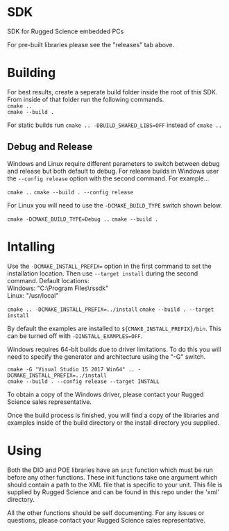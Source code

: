 # SDK
SDK for Rugged Science embedded PCs

For pre-built libraries please see the "releases" tab above.

# Building
For best results, create a seperate build folder inside the root of this SDK. From inside of that folder run the following commands.  
 `cmake ..`  
 `cmake --build .`
   
For static builds run `cmake .. -DBUILD_SHARED_LIBS=OFF` instead of `cmake ..`

## Debug and Release
Windows and Linux require different parameters to switch between debug and release but both default to debug. For release builds in Windows user the `--config release` option with the second command. For example...  

`cmake ..`
`cmake --build . --config release`

For Linux you will need to use the `-DCMAKE_BUILD_TYPE` switch shown below.  

`cmake -DCMAKE_BUILD_TYPE=Debug ..`
`cmake --build .`

# Intalling
Use the `-DCMAKE_INSTALL_PREFIX=` option in the first command to set the installation location. Then use `--target install` during the second command.
Default locations:  
Windows: "C:\Program Files\rssdk\"  
Linux: "/usr/local"

`cmake .. -DCMAKE_INSTALL_PREFIX=../install`
`cmake --build . --target install`

By default the examples are installed to `${CMAKE_INSTALL_PREFIX}/bin`. This can be turned off with `-DINSTALL_EXAMPLES=OFF`.

Windows requires 64-bit builds due to driver limitations. To do this you will need to specify the generator and architecture using the "-G" switch.  
  
`cmake -G "Visual Studio 15 2017 Win64" .. -DCMAKE_INSTALL_PREFIX=../install`  
`cmake --build . --config release --target INSTALL`

To obtain a copy of the Windows driver, please contact your Rugged Science sales representative.

Once the build process is finished, you will find a copy of the libraries and examples inside of the build directory or the install directory you supplied.

# Using
Both the DIO and POE libraries have an `init` function which must be run before any other functions. These init functions take one argument which should contain a path to the XML file that is specific to your unit. This file is supplied by Rugged Science and can be found in this repo under the 'xml' directory.

All the other functions should be self documenting. For any issues or questions, please contact your Rugged Science sales representative.